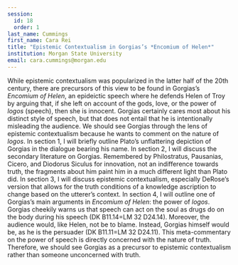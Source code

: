 ```yaml
---
session:
  id: 18
  order: 1
last_name: Cummings
first_name: Cara Rei
title: "Epistemic Contextualism in Gorgias’s *Encomium of Helen*"
institution: Morgan State University
email: cara.cummings@morgan.edu
---
```


While epistemic contextualism was popularized in the latter half of the 20th century, there are precursors of this view to be found in Gorgias’s *Encomium of Helen*, an epideictic speech where he defends Helen of Troy by arguing that, if she left on account of the gods, love, or the power of *logos* (speech), then she is innocent. Gorgias certainly cares most about his distinct style of speech, but that does not entail that he is intentionally misleading the audience. We should see Gorgias through the lens of epistemic contextualism because he wants to comment on the nature of *logos*.
In section 1, I will briefly outline Plato’s unflattering depiction of Gorgias in the dialogue bearing his name. In section 2, I will discuss the secondary literature on Gorgias. Remembered by Philostratus, Pausanias, Cicero, and Diodorus Siculus for innovation, not an indifference towards truth, the fragments about him paint him in a much different light than Plato did. In section 3, I will discuss epistemic contextualism, especially DeRose’s version that allows for the truth conditions of a knowledge ascription to change based on the utterer’s context. In section 4, I will outline one of Gorgias’s main arguments in *Encomium of Helen*: the power of *logos*. Gorgias cheekily warns us that speech can act on the soul as drugs do on the body during his speech (DK B11.14=LM 32 D24.14). Moreover, the audience would, like Helen, not be to blame. Instead, Gorgias himself would be, as he is the persuader (DK B11.11=LM 32 D24.11). This meta-commentary on the power of speech is directly concerned with the nature of truth. Therefore, we should see Gorgias as a precursor to epistemic contextualism rather than someone unconcerned with truth.


